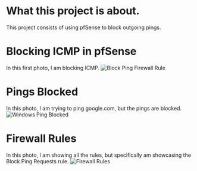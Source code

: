 # What this project is about.
This project consists of using pfSense to block outgoing pings.

# Blocking ICMP in pfSense
In this first photo, I am blocking ICMP.
![Block Ping Firewall Rule](https://github.com/user-attachments/assets/480ad58b-bcc8-4b20-b57b-3fd18c2bfd18)

# Pings Blocked
In this photo, I am trying to ping google.com, but the pings are blocked.
![Windows Ping Blocked](https://github.com/user-attachments/assets/c60ff169-b1dc-4f29-aa19-ce2ddf14a0bf)

# Firewall Rules
In this photo, I am showing all the rules, but specifically am showcasing the Block Ping Requests rule.
![Firewall Rules](https://github.com/user-attachments/assets/4600919a-306a-4fa5-af16-35ef88415794)
